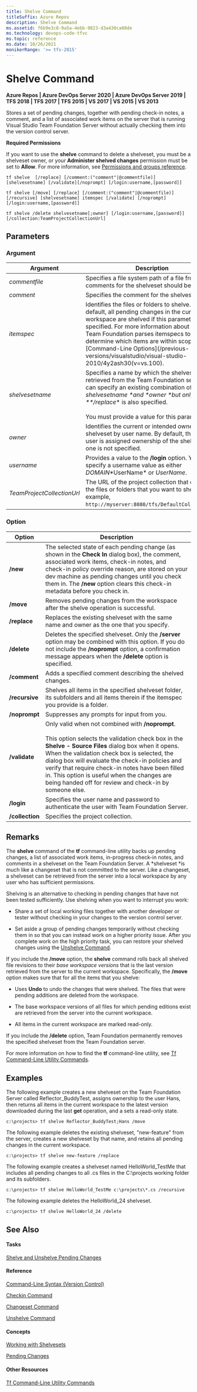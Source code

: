 ```yaml
---
title: Shelve Command
titleSuffix: Azure Repos
description: Shelve Command
ms.assetid: f6b9e3c8-9a5a-4ebb-9823-d3a430ca08de
ms.technology: devops-code-tfvc
ms.topic: reference
ms.date: 10/26/2021
monikerRange: '>= tfs-2015'
---
```



# Shelve Command

**Azure Repos | Azure DevOps Server 2020 | Azure DevOps Server 2019 | TFS 2018 | TFS 2017 | TFS 2015 | VS 2017 | VS 2015 | VS 2013**

Stores a set of pending changes, together with pending check-in notes, a comment, and a list of associated work items on the server that is running Visual Studio Team Foundation Server without actually checking them into the version control server.

**Required Permissions**

If you want to use the **shelve** command to delete a shelveset, you must be a shelveset owner, or your **Administer shelved changes** permission must be set to **Allow**. For more information, see [Permissions and groups reference](../../organizations/security/permissions.md).

```
tf shelve  [/replace] [/comment:("comment"|@commentfile)] [shelvesetname] [/validate][/noprompt] [/login:username,[password]]
```

```
tf shelve [/move] [/replace] [/comment:("comment"|@commentfile)] 
[/recursive] [shelvesetname] itemspec [/validate] [/noprompt] [/login:username,[password]]
```

```
tf shelve /delete shelvesetname[;owner] [/login:username,[password]] [/collection:TeamProjectCollectionUrl]
```

## Parameters

### Argument

|        **Argument**        |                                                                                                                                                             **Description**                                                                                                                                                             |
|----------------------------|-----------------------------------------------------------------------------------------------------------------------------------------------------------------------------------------------------------------------------------------------------------------------------------------------------------------------------------------|
|       *commentfile*        |                                                                                                                      Specifies a file system path of a file from which comments for the shelveset should be read.                                                                                                                       |
|         *comment*          |                                                                                                                                                Specifies the comment for the shelveset.                                                                                                                                                 |
|         *itemspec*         | Identifies the files or folders to shelve. By default, all pending changes in the current workspace are shelved if this parameter is not specified. For more information about how Team Foundation parses itemspecs to determine which items are within scope, see [Command-Line Options](/previous-versions/visualstudio/visual-studio-2010/4y2ash30(v=vs.100). |
|      *shelvesetname*       |                               Specifies a name by which the shelveset can be retrieved from the Team Foundation server. You can specify an existing combination of *shelvesetname \*and \*owner \*but only if \*\*/replace*\* is also specified.<br /><br />You must provide a value for this parameter.                                |
|          *owner*           |                                                                                  Identifies the current or intended owner of the shelveset by user name. By default, the current user is assigned ownership of the shelveset if one is not specified.                                                                                   |
|         *username*         |                                                                                                        Provides a value to the **/login** option. You can specify a username value as either *DOMAIN*\*UserName\* or *UserName*.                                                                                                        |
| *TeamProjectCollectionUrl* |                                                                                       The URL of the project collection that contains the files or folders that you want to shelve (for example, `http://myserver:8080/tfs/DefaultCollection/`).                                                                                        |


### Option

| **Option** | **Description** |
|---|---|
| **/new** | The selected state of each pending change (as shown in the **Check In** dialog box), the comment, associated work items, check-in notes, and check-in policy override reason, are stored on your dev machine as pending changes until you check them in. The **/new** option clears this check-in metadata before you check in. |
| **/move** | Removes pending changes from the workspace after the shelve operation is successful. |
| **/replace** | Replaces the existing shelveset with the same name and owner as the one that you specify. |
| **/delete** | Deletes the specified shelveset. Only the **/server** option may be combined with this option. If you do not include the **/noprompt** option, a confirmation message appears when the **/delete** option is specified. |
| **/comment** | Adds a specified comment describing the shelved changes. |
| **/recursive** | Shelves all items in the specified shelveset folder, its subfolders and all items therein if the itemspec you provide is a folder. |
| **/noprompt** | Suppresses any prompts for input from you. |
| **/validate** | Only valid when not combined with **/noprompt**.<br /><br />This option selects the validation check box in the **Shelve - Source Files** dialog box when it opens. When the validation check box is selected, the dialog box will evaluate the check-in policies and verify that require check-in notes have been filled in. This option is useful when the changes are being handed off for review and check-in by someone else. |
| **/login** | Specifies the user name and password to authenticate the user with Team Foundation Server. |
| **/collection** | Specifies the project collection. |


## Remarks

The **shelve** command of the **tf** command-line utility backs up pending changes, a list of associated work items, in-progress check-in notes, and comments in a shelveset on the Team Foundation Server. A *shelveset *is much like a changeset that is not committed to the server. Like a changeset, a shelveset can be retrieved from the server into a local workspace by any user who has sufficient permissions.

Shelving is an alternative to checking in pending changes that have not been tested sufficiently. Use shelving when you want to interrupt you work:

-   Share a set of local working files together with another developer or tester without checking in your changes to the version control server.

-   Set aside a group of pending changes temporarily without checking them in so that you can instead work on a higher priority issue. After you complete work on the high priority task, you can restore your shelved changes using the [Unshelve Command](unshelve-command.md).

If you include the **/move** option, the **shelve** command rolls back all shelved file revisions to their *base workspace versions* that is the last version retrieved from the server to the current workspace. Specifically, the **/move** option makes sure that for all the items that you shelve:

-   Uses **Undo** to undo the changes that were shelved. The files that were pending additions are deleted from the workspace.

-   The base workspace versions of all files for which pending editions exist are retrieved from the server into the current workspace.

-   All items in the current workspace are marked read-only.

If you include the **/delete** option, Team Foundation permanently removes the specified shelveset from the Team Foundation server.

For more information on how to find the **tf** command-line utility, see [Tf Command-Line Utility Commands](/previous-versions/visualstudio/visual-studio-2010/z51z7zy0(v=vs.100)).

## Examples

The following example creates a new shelveset on the Team Foundation Server called Reflector\_BuddyTest, assigns ownership to the user Hans, then returns all items in the current workspace to the latest version downloaded during the last **get** operation, and a sets a read-only state.

```
c:\projects> tf shelve Reflector_BuddyTest;Hans /move
```

The following example deletes the existing shelveset, "new-feature" from the server, creates a new shelveset by that name, and retains all pending changes in the current workspace.

```
c:\projects> tf shelve new-feature /replace
```

The following example creates a shelveset named HelloWorld\_TestMe that includes all pending changes to all .cs files in the C:\\projects working folder and its subfolders.

```
c:\projects> tf shelve HelloWorld_TestMe c:\projects\*.cs /recursive
```

The following example deletes the HelloWorld\_24 shelveset.

```
c:\projects> tf shelve HelloWorld_24 /delete
```

## See Also

#### Tasks

[Shelve and Unshelve Pending Changes](/previous-versions/visualstudio/visual-studio-2010/ms181404(v=vs.100))

#### Reference

[Command-Line Syntax (Version Control)](/previous-versions/visualstudio/visual-studio-2010/56f7w6be(v=vs.100))

[Checkin Command](checkin-command.md)

[Changeset Command](changeset-command.md)

[Unshelve Command](unshelve-command.md)

#### Concepts

[Working with Shelvesets](suspend-your-work-manage-your-shelvesets.md)

[Pending Changes](/previous-versions/visualstudio/visual-studio-2010/ms181409(v=vs.100))

#### Other Resources

[Tf Command-Line Utility Commands](/previous-versions/visualstudio/visual-studio-2010/z51z7zy0(v=vs.100))
